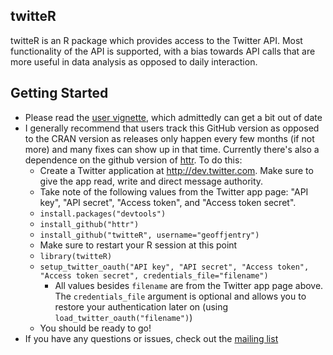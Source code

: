## twitteR
twitteR is an R package which provides access to the Twitter API. Most functionality of the API is supported, with a bias towards API calls that are more useful in data analysis as opposed to daily interaction. 

## Getting Started

- Please read the [user vignette](http://geoffjentry.hexdump.org/twitteR.pdf), which admittedly can get a bit out of date
- I generally recommend that users track this GitHub version as opposed to the CRAN version as releases only happen every few months (if not more) and many fixes can show up in that time. Currently there's also a dependence on the github version of [httr](https://github.com/hadley/httr). To do this:
  - Create a Twitter application at http://dev.twitter.com. Make sure to give the app read, write and direct message authority.
  - Take note of the following values from the Twitter app page: "API key", "API secret", "Access token", and "Access token secret". 
  - `install.packages("devtools")`
  - `install_github("httr")`
  - `install_github("twitteR", username="geoffjentry")`
  - Make sure to restart your R session at this point
  - `library(twitteR)`
  - `setup_twitter_oauth("API key", "API secret", "Access token", "Access token secret", credentials_file="filename")`
    - All values besides `filename` are from the Twitter app page above. The `credentials_file` argument is optional and allows you to restore your authentication later on (using `load_twitter_oauth("filename")`)
  - You should be ready to go!
- If you have any questions or issues, check out the [mailing list](http://lists.hexdump.org/listinfo.cgi/twitter-users-hexdump.org)
